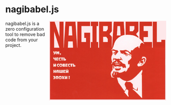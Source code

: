 # nagibabel.js

<img align="right" width="367" height="250"
     title="nagibabel.js logo" src="./logo.png">

nagibabel.js is a zero configuration tool to remove bad code from your project.
